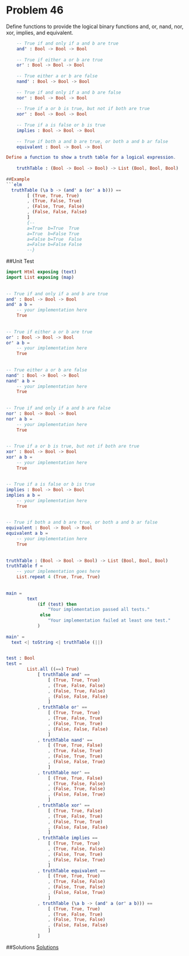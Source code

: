 # Problem 46

Define functions to provide the logical binary functions and, or, nand, nor, xor, implies, and equivalent.

```elm
    -- True if and only if a and b are true
    and' : Bool -> Bool -> Bool
        
    -- True if either a or b are true
    or' : Bool -> Bool -> Bool
    
    -- True either a or b are false
    nand' : Bool -> Bool -> Bool
    
    -- True if and only if a and b are false
    nor' : Bool -> Bool -> Bool
    
    -- True if a or b is true, but not if both are true
    xor' : Bool -> Bool -> Bool
    
    -- True if a is false or b is true 
    implies : Bool -> Bool -> Bool
    
    -- True if both a and b are true, or both a and b ar false
    equivalent : Bool -> Bool -> Bool

Define a function to show a truth table for a logical expression.
    
    truthTable : (Bool -> Bool -> Bool) -> List (Bool, Bool, Bool) 
 
##Example
```elm
  truthTable (\a b -> (and' a (or' a b))) == 
	    [ (True, True, True)
	    , (True, False, True)
	    , (False, True, False)
	    , (False, False, False)
	    ]
	    {--
	    a=True  b=True  True
	    a=True  b=False True
	    a=False b=True  False
	    a=False b=False False
	    --}
```	
##Unit Test

```elm
import Html exposing (text)
import List exposing (map)
    
    
-- True if and only if a and b are true
and' : Bool -> Bool -> Bool
and' a b =
    -- your implementation here
    True
    
    
-- True if either a or b are true
or' : Bool -> Bool -> Bool
or' a b =
    -- your implementation here
    True
    
    
-- True either a or b are false
nand' : Bool -> Bool -> Bool
nand' a b =
    -- your implementation here
    True
    
    
-- True if and only if a and b are false
nor' : Bool -> Bool -> Bool
nor' a b =
    -- your implementation here
    True
    
    
-- True if a or b is true, but not if both are true
xor' : Bool -> Bool -> Bool
xor' a b =
    -- your implementation here
    True
    
    
-- True if a is false or b is true
implies : Bool -> Bool -> Bool
implies a b =
    -- your implementation here
    True
    
    
-- True if both a and b are true, or both a and b ar false
equivalent : Bool -> Bool -> Bool
equivalent a b =
    -- your implementation here
    True
      
                    
truthTable : (Bool -> Bool -> Bool) -> List (Bool, Bool, Bool)
truthTable f = 
    -- your implementation goes here
    List.repeat 4 (True, True, True)
    
    
main =
        text
            (if (test) then
                "Your implementation passed all tests."
             else
                "Your implementation failed at least one test."
            )
    
main' =
  text <| toString <| truthTable (||)
 

test : Bool
test =
        List.all ((==) True)
            [ truthTable and' ==
                [ (True, True, True)
                , (True, False, False)
                , (False, True, False)
                , (False, False, False)
                ]
            , truthTable or' == 
                [ (True, True, True)
                , (True, False, True)
                , (False, True, True)
                , (False, False, False)
                ]
            , truthTable nand' == 
                [ (True, True, False)
                , (True, False, True)
                , (False, True, True)
                , (False, False, True)
                ]
            , truthTable nor' == 
                [ (True, True, False)
                , (True, False, False)
                , (False, True, False)
                , (False, False, True)
                ]
            , truthTable xor' == 
                [ (True, True, False)
                , (True, False, True)
                , (False, True, True)
                , (False, False, False)
                ]
            , truthTable implies == 
                [ (True, True, True)
                , (True, False, False)
                , (False, True, True)
                , (False, False, True)
                ]
            , truthTable equivalent == 
                [ (True, True, True)
                , (True, False, False)
                , (False, True, False)
                , (False, False, True)
                ]
            , truthTable (\a b -> (and' a (or' a b))) == 
                [ (True, True, True)
                , (True, False, True)
                , (False, True, False)
                , (False, False, False)
                ]
            ]  
```

##Solutions
[Solutions](../s/s46.md) 

